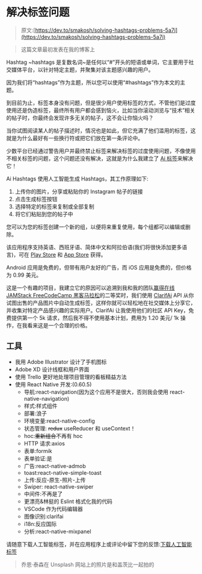 # 解决标签问题

> 原文:[https://dev.to/smakosh/solving-hashtags-problems-5a7i](https://dev.to/smakosh/solving-hashtags-problems-5a7i)

> 这篇文章最初发表在我的博客上

Hashtag ~hashtags 是复数名词~是任何以“#”开头的短语或单词，它主要用于社交媒体平台，以针对特定主题，并聚集对该主题感兴趣的用户。

因为我们将“hashtags”作为主题，所以您可以使用“#hashtags”作为本文的主题。

到目前为止，标签本身没有问题，但是很少用户使用标签的方式，不管他们是过度使用还是伪造标签，最终所有用户都会感到恼火，比如当你滚动浏览与“技术”相关的帖子时，你最终会发现许多无关的帖子，这不会让你恼火吗？

当你试图阅读某人的帖子描述时，情况也是如此，但它充满了他们滥用的标签，这就是为什么最好有一些换行符或把它们放在第一条评论中。

少数平台已经通过警告用户并最终禁止标签来解决标签的过度使用问题，不像使用不相关标签的问题，这个问题还没有解决，这就是为什么我建立了 [Ai 标签](https://play.google.com/store/apps/details?id=com.aihashtags)来解决它！

Ai Hashtags 使用人工智能生成 Hashtags，其工作原理如下:

1.  上传你的图片，分享或粘贴你的 Instagram 帖子的链接
2.  点击生成标签按钮
3.  选择特定的标签来复制或全部复制
4.  将它们粘贴到您的帖子中

您可以为您的标签创建一个新的组，以便将来重复使用，每个组都可以编辑或删除。

该应用程序支持英语、西班牙语、简体中文和阿拉伯语(我们将很快添加更多语言)，可在 [Play Store](https://play.google.com/store/apps/details?id=com.aihashtags) 和 [App Store](https://itunes.apple.com/us/app/ai-hashtags/id1460674572?mt=8) 获得。

Android 应用是免费的，但带有用户友好的广告，而 iOS 应用是免费的，但价格为 0.99 美元。

这是一个有趣的项目，我建立它的原因可以追溯到我和我的团队[赢得在线 JAMStack FreeCodeCamp 黑客马拉松](https://medium.freecodecamp.org/winners-from-the-2018-freecodecamp-jamstack-hackathon-at-github-2a39bd1db878)的二等奖时，我们使用 [ClarifAi](https://clarifai.com) API 从你试图出售的产品图片中自动生成标签，这样你就可以轻松地在社交媒体上分享它，并收集对特定产品感兴趣的实际用户。ClarifAi 让我使用他们的社区 API Key，免费提供第一个 5k 请求，然后我不得不使用基本计划，费用为 1.20 美元/ 1k 操作，在我看来这是一个合理的价格。

## [](#tools)工具

*   我用 Adobe Illustrator 设计了手机图标
*   Adobe XD 设计线框和用户界面
*   使用 Trello 更好地处理项目管理的看板精益方法
*   使用 React Native 开发:(0.60.5)
    *   导航:react-navigation(因为这个应用不是很大，否则我会使用 react-native-navigation)
    *   样式:样式组件
    *   部署:浪子
    *   环境变量:react-native-config
    *   状态管理: ~~redux~~ useReducer 和 useContext！
    *   hoc:~~重新组合~~不再有 hoc
    *   HTTP 请求:axios
    *   表单:formik
    *   表单验证:是
    *   广告:react-native-admob
    *   toast:react-native-simple-toast
    *   上传:反应-原生-照片-上传
    *   Swiper: react-native-swiper
    *   中间件:不再是了
    *   更漂亮&林挺的 Eslint 格式化我的代码
    *   VSCode 作为代码编辑器
    *   图像识别:clarifai
    *   i18n:反应国际
    *   分析:react-native-mixpanel

请随意下载人工智能标签，并在应用程序上或评论中留下您的反馈:[下载人工智能标签](https://ai-hashtags.com)

> 乔恩·泰森在 Unsplash
> 网站上的照片是和盖茨比一起拍的